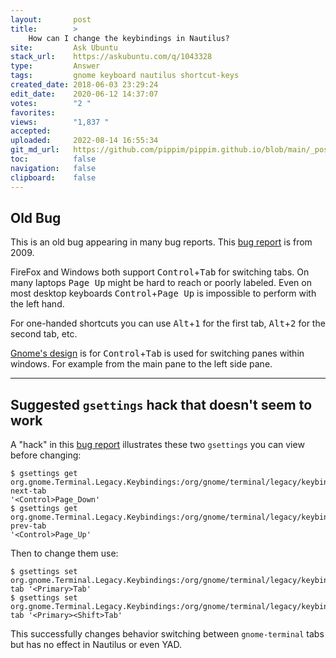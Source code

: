 ```yaml
---
layout:       post
title:        >
    How can I change the keybindings in Nautilus?
site:         Ask Ubuntu
stack_url:    https://askubuntu.com/q/1043328
type:         Answer
tags:         gnome keyboard nautilus shortcut-keys
created_date: 2018-06-03 23:29:24
edit_date:    2020-06-12 14:37:07
votes:        "2 "
favorites:    
views:        "1,837 "
accepted:     
uploaded:     2022-08-14 16:55:34
git_md_url:   https://github.com/pippim/pippim.github.io/blob/main/_posts/2018/2018-06-03-How-can-I-change-the-keybindings-in-Nautilus_.md
toc:          false
navigation:   false
clipboard:    false
---
```


## Old Bug

This is an old bug appearing in many bug reports. This [bug report][1] is from 2009.

FireFox and Windows both support <kbd>Control</kbd>+<kbd>Tab</kbd> for switching tabs. On many laptops <kbd>Page Up</kbd> might be hard to reach or poorly labeled. Even on most desktop keyboards  <kbd>Control</kbd>+<kbd>Page Up</kbd> is impossible to perform with the left hand.

For one-handed shortcuts you can use <kbd>Alt</kbd>+<kbd>1</kbd> for the first tab, <kbd>Alt</kbd>+<kbd>2</kbd> for the second tab, etc.

[Gnome's design][2] is for <kbd>Control</kbd>+<kbd>Tab</kbd> is used for switching panes within windows. For example from the main pane to the left side pane.

----------

## Suggested `gsettings` hack that doesn't seem to work

A "hack" in this [bug report][3] illustrates these two `gsettings` you can view before changing:

``` 
$ gsettings get org.gnome.Terminal.Legacy.Keybindings:/org/gnome/terminal/legacy/keybindings/ next-tab
'<Control>Page_Down'
$ gsettings get org.gnome.Terminal.Legacy.Keybindings:/org/gnome/terminal/legacy/keybindings/ prev-tab
'<Control>Page_Up'
```

Then to change them use:

``` 
$ gsettings set org.gnome.Terminal.Legacy.Keybindings:/org/gnome/terminal/legacy/keybindings/next-tab '<Primary>Tab'
$ gsettings set org.gnome.Terminal.Legacy.Keybindings:/org/gnome/terminal/legacy/keybindings/prev-tab '<Primary><Shift>Tab'
```

This successfully changes behavior switching between `gnome-terminal` tabs but has no effect in Nautilus or even YAD.

  [1]: https://bugs.launchpad.net/hundredpapercuts/+bug/388508
  [2]: https://help.gnome.org/users/gnome-help/stable/keyboard-nav.html.en
  [3]: https://bugzilla.gnome.org/show_bug.cgi?id=738325
